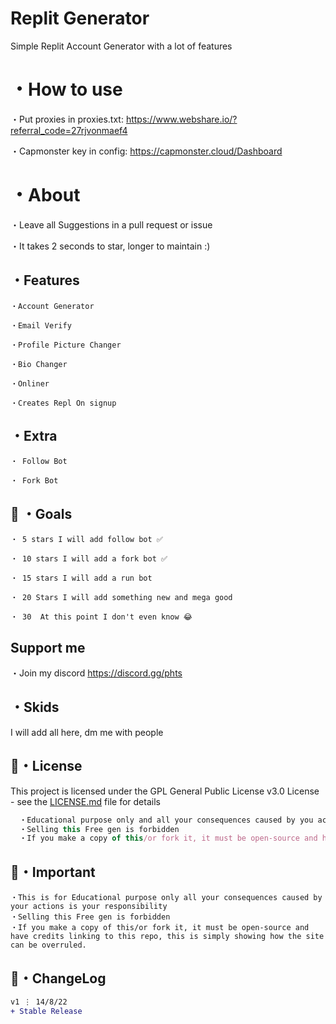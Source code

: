 # Replit Generator
Simple Replit Account Generator with a lot of features


# ・How to use
・Put proxies in proxies.txt: https://www.webshare.io/?referral_code=27rjvonmaef4

・Capmonster key in config: https://capmonster.cloud/Dashboard

# ・About

・Leave all Suggestions in a pull request or issue

・It takes 2 seconds to star, longer to maintain :)

## ・Features
```
・Account Generator

・Email Verify

・Profile Picture Changer

・Bio Changer

・Onliner

・Creates Repl On signup

```

## ・Extra
```
・ Follow Bot

・ Fork Bot
```


 ## 🥅 ・Goals
```
・ 5 stars I will add follow bot ✅

・ 10 stars I will add a fork bot ✅

・ 15 stars I will add a run bot

・ 20 Stars I will add something new and mega good

・ 30  At this point I don't even know 😂
```

## Support me
・Join my discord
https://discord.gg/phts


## ・Skids
I will add all here, dm me with people


## 📄・License

This project is licensed under the GPL General Public License v3.0 License - see the [LICENSE.md](./LICENSE) file for details
```js
  ・Educational purpose only and all your consequences caused by you actions is your responsibility
  ・Selling this Free gen is forbidden
  ・If you make a copy of this/or fork it, it must be open-source and have credits linking to this repo
```

## 📄・Important
```
・This is for Educational purpose only all your consequences caused by your actions is your responsibility 
・Selling this Free gen is forbidden 
・If you make a copy of this/or fork it, it must be open-source and have credits linking to this repo, this is simply showing how the site can be overruled.
```

## 💭・ChangeLog

```diff
v1 ⋮ 14/8/22
+ Stable Release

```







